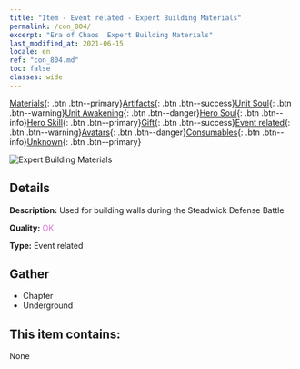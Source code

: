```yaml
---
title: "Item - Event related - Expert Building Materials"
permalink: /con_804/
excerpt: "Era of Chaos  Expert Building Materials"
last_modified_at: 2021-06-15
locale: en
ref: "con_804.md"
toc: false
classes: wide
---
```

 [Materials](/Items/){: .btn .btn--primary}[Artifacts](/Items/Artifacts/){: .btn .btn--success}[Unit Soul](/Items/UnitSoul/){: .btn .btn--warning}[Unit Awakening](/Items/UnitAwakening/){: .btn .btn--danger}[Hero Soul](/Items/HeroSoul/){: .btn .btn--info}[Hero Skill](/Items/HeroSkill/){: .btn .btn--primary}[Gift](/Items/Gift/){: .btn .btn--success}[Event related](/Items/Events/){: .btn .btn--warning}[Avatars](/Items/Avatars/){: .btn .btn--danger}[Consumables](/Items/Consumables/){: .btn .btn--info}[Unknown](/Items/Unknown/){: .btn .btn--primary}

 ![Expert Building Materials](/images/t/i_3062.png)

## Details
 **Description:** Used for building walls during the Steadwick Defense Battle

 **Quality:** <span style="color: #DA70D6">OK</span>

 **Type:** Event related

## Gather

*    Chapter 
*    Underground 

## This item contains:

  None

